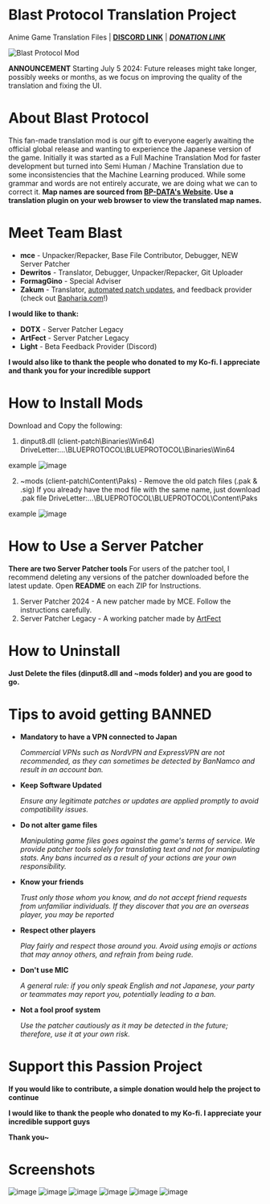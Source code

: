 # Blast Protocol Translation Project 
Anime Game Translation Files | **[DISCORD LINK](https://discord.gg/jdkams6jca)** | **_[DONATION LINK](https://ko-fi.com/mountaindewritos)_**

![Blast Protocol Mod](https://github.com/mountaindewritos/BPTranslateFiles/assets/66302821/45396439-4053-4aac-bd7c-8ddd3cacc3d6)

**ANNOUNCEMENT**
Starting July 5 2024: Future releases might take longer, possibly weeks or months, as we focus on improving the quality of the translation and fixing the UI.

# About Blast Protocol
This fan-made translation mod is our gift to everyone eagerly awaiting the official global release and wanting to experience the Japanese version of the game. 
Initially it was started as a Full Machine Translation Mod for faster development but turned into Semi Human / Machine Translation due to some inconsistencies that the Machine Learning produced.
While some grammar and words are not entirely accurate, we are doing what we can to correct it.
**Map names are sourced from [BP-DATA's Website](bp-data.net). Use a translation plugin on your web browser to view the translated map names.**

# Meet Team Blast
- **mce** -  Unpacker/Repacker, Base File Contributor, Debugger, NEW Server Patcher
- **Dewritos** - Translator, Debugger, Unpacker/Repacker, Git Uploader
- **FormagGino** - Special Adviser
- **Zakum** - Translator, [automated patch updates](/scripts/README.md), and feedback provider (check out [Bapharia.com](https://bapharia.com)!) 

**I would like to thank:**
- **DOTX** - Server Patcher Legacy
- **ArtFect** - Server Patcher Legacy
- **Light** - Beta Feedback Provider (Discord)

**I would also like to thank the people who donated to my Ko-fi. I appreciate and thank you for your incredible support**

# How to Install Mods
Download and Copy the following:
1. dinput8.dll (client-patch\Binaries\Win64)
DriveLetter:\...\BLUEPROTOCOL\BLUEPROTOCOL\Binaries\Win64

example
![image](https://github.com/mountaindewritos/BPTranslateFiles/assets/66302821/6b2bf90a-e047-4179-a446-510a2f90bd80)

2. ~mods (client-patch\Content\Paks) - Remove the old patch files (.pak & .sig)
If you already have the mod file with the same name, just download .pak file
DriveLetter:\...\BLUEPROTOCOL\BLUEPROTOCOL\Content\Paks

example
![image](https://github.com/mountaindewritos/BPTranslateFiles/assets/66302821/ba0aa679-c18b-4330-90a6-1a5a8ea83d21)

# How to Use a Server Patcher
**There are two Server Patcher tools**
For users of the patcher tool, I recommend deleting any versions of the patcher downloaded before the latest update.
Open **README** on each ZIP for Instructions.

1. Server Patcher 2024 - A new patcher made by MCE. Follow the instructions carefully.
2. Server Patcher Legacy - A working patcher made by [ArtFect](https://github.com/ArtFect/BP-translate)

# How to Uninstall
**Just Delete the files (dinput8.dll and ~mods folder) and you are good to go.**

# Tips to avoid getting BANNED
- **Mandatory to have a VPN connected to Japan**
  
  _Commercial VPNs such as NordVPN and ExpressVPN are not recommended, as they can sometimes be detected by BanNamco and result in an account ban._

- **Keep Software Updated**
  
  _Ensure any legitimate patches or updates are applied promptly to avoid compatibility issues._

- **Do not alter game files**
  
  _Manipulating game files goes against the game's terms of service. We provide patcher tools solely for translating text and not for manipulating stats. Any bans incurred as a result of your actions are your own responsibility._

- **Know your friends**

  _Trust only those whom you know, and do not accept friend requests from unfamiliar individuals. If they discover that you are an overseas player, you may be reported_

- **Respect other players**

  _Play fairly and respect those around you. Avoid using emojis or actions that may annoy others, and refrain from being rude._

- **Don't use MIC**

  _A general rule: if you only speak English and not Japanese, your party or teammates may report you, potentially leading to a ban._

- **Not a fool proof system**

  _Use the patcher cautiously as it may be detected in the future; therefore, use it at your own risk._

# Support this Passion Project 
**If you would like to contribute, a simple donation would help the project to continue**

**I would like to thank the people who donated to my Ko-fi. I appreciate your incredible support guys**

**Thank you~**


# Screenshots
![image](https://github.com/mountaindewritos/BPTranslateFiles/assets/66302821/724d60f2-da6b-4bd5-9836-43e1b14d2c95)
![image](https://github.com/mountaindewritos/BPTranslateFiles/assets/66302821/0ce4a14d-f47f-4955-bddf-dea5dca37473)
![image](https://github.com/mountaindewritos/BPTranslateFiles/assets/66302821/c72e0b93-e538-4ea3-84eb-85afd29784b1)
![image](https://github.com/mountaindewritos/BPTranslateFiles/assets/66302821/5a9fdb42-2bd0-4d60-8881-d378cb81212f)
![image](https://github.com/mountaindewritos/BPTranslateFiles/assets/66302821/d8e2c13e-c90d-46fb-ac10-c3d7dc410d87)
![image](https://github.com/mountaindewritos/BPTranslateFiles/assets/66302821/2cb287e3-c856-41bb-bf16-76488c953617)



